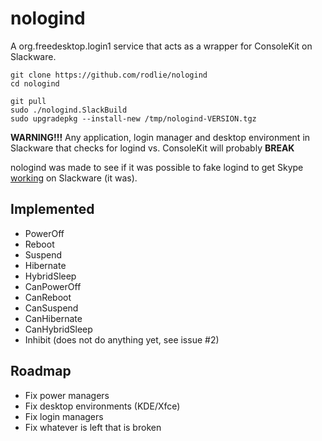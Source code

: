 # nologind

A org.freedesktop.login1 service that acts as a wrapper for ConsoleKit on Slackware.

```
git clone https://github.com/rodlie/nologind
cd nologind
```
```
git pull
sudo ./nologind.SlackBuild
sudo upgradepkg --install-new /tmp/nologind-VERSION.tgz
```

**WARNING!!!** Any application, login manager and desktop environment in Slackware that checks for logind vs. ConsoleKit will probably **BREAK**

nologind was made to see if it was possible to fake logind to get Skype [working](https://www.linuxquestions.org/questions/slackware-14/so-no-more-working-skype-for-slackware-15-the-older-versions-crash-because-the-new-glibc-the-newer-ones-needs-systemd-logind-4175638990/) on Slackware (it was).

## Implemented

 * PowerOff
 * Reboot
 * Suspend
 * Hibernate
 * HybridSleep
 * CanPowerOff
 * CanReboot
 * CanSuspend
 * CanHibernate
 * CanHybridSleep
 * Inhibit (does not do anything yet, see issue #2)

## Roadmap

* Fix power managers
* Fix desktop environments (KDE/Xfce)
* Fix login managers
* Fix whatever is left that is broken
